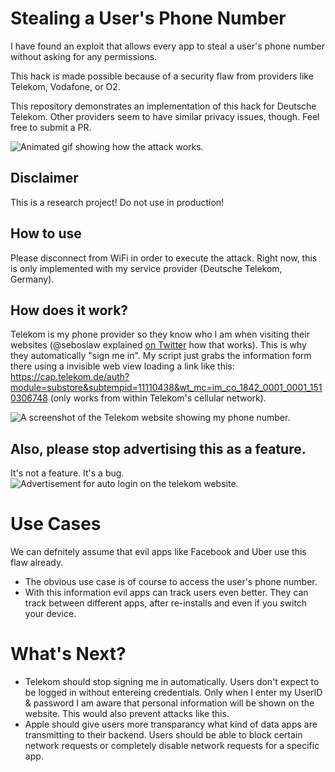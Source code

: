 # Stealing a User's Phone Number
I have found an exploit that allows every app to steal a user's phone number without asking for any permissions.

This hack is made possible because of a security flaw from providers like Telekom, Vodafone, or O2.

This repository demonstrates an implementation of this hack for Deutsche Telekom. Other providers seem to have similar privacy issues, though. Feel free to submit a PR.

![Animated gif showing how the attack works.](https://github.com/frogg/Steal-Phone-Number/raw/master/steal_number_animation.gif)

## Disclaimer
This is a research project! Do not use in production!

## How to use
Please disconnect from WiFi in order to execute the attack.
Right now, this is only implemented with my service provider (Deutsche Telekom, Germany).

## How does it work?
Telekom is my phone provider so they know who I am when visiting their websites (@seboslaw explained [on Twitter](https://twitter.com/seboslaw/status/970769247986216960) how that works).
This is why they automatically "sign me in". My script just grabs the information form there using a invisible web view loading a link like this: https://cap.telekom.de/auth?module=substore&subtempid=11110438&wt_mc=im_co_1842_0001_0001_1510306748 (only works from within Telekom's cellular network).

![A screenshot of the Telekom website showing my phone number.](https://github.com/frogg/Steal-Phone-Number/raw/master/telekom_website.png)

## Also, please stop advertising this as a feature.
It's not a feature. It's a bug.
![Advertisement for auto login on the telekom website.](https://github.com/frogg/Steal-Phone-Number/raw/master/telekom_website_banner.png)

# Use Cases
We can defnitely assume that evil apps like Facebook and Uber use this flaw already.
- The obvious use case is of course to access the user's phone number.
- With this information evil apps can track users even better. They can track between different apps, after re-installs and even if you switch your device.

# What's Next?
- Telekom should stop signing me in automatically. Users don't expect to be logged in without entereing credentials. Only when I enter my UserID & password I am aware that personal information will be shown on the website. This would also prevent attacks like this.
- Apple should give users more transparancy what kind of data apps are transmitting to their backend. Users should be able to block certain network requests or completely disable network requests for a specific app.
